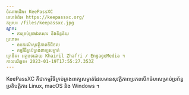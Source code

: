 ```yaml
---
ចំណងជើង៖ KeePassXC
គេហទំព័រ៖ https://keepassxc.org/
គម្រប៖ /files/keepassxc.jpg
ស្លាក:
  - ការគ្រប់គ្រងឯកសារ និងទិន្នន័យ
ប្រភេទ៖
  - ឧបករណ៍សុវត្ថិភាពឌីជីថល
  - កម្មវិធីគ្រប់គ្រងពាក្យសម្ងាត់
ក្រេឌីត៖ អត្ថបទដោយ Khairil Zhafri / EngageMedia ។
កាលបរិច្ឆេទ៖ 2023-01-19T17:55:27.353Z
---
```

KeePassXC គឺជាកម្មវិធីគ្រប់គ្រងពាក្យសម្ងាត់ដែលមានសុវត្ថិភាពប្រភពបើកចំហសម្រាប់ប្រព័ន្ធប្រតិបត្តិការ Linux, macOS និង Windows ។
